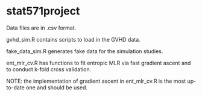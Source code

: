 # stat571project

Data files are in .csv format. 

gvhd_sim.R contains scripts to load in the GVHD data.

fake_data_sim.R generates fake data for the simulation studies.

ent_mlr_cv.R has functions to fit entropic MLR via fast gradient ascent and to conduct k-fold cross validation.

NOTE: the implementation of gradient ascent in ent_mlr_cv.R is the most up-to-date one and should be used.
